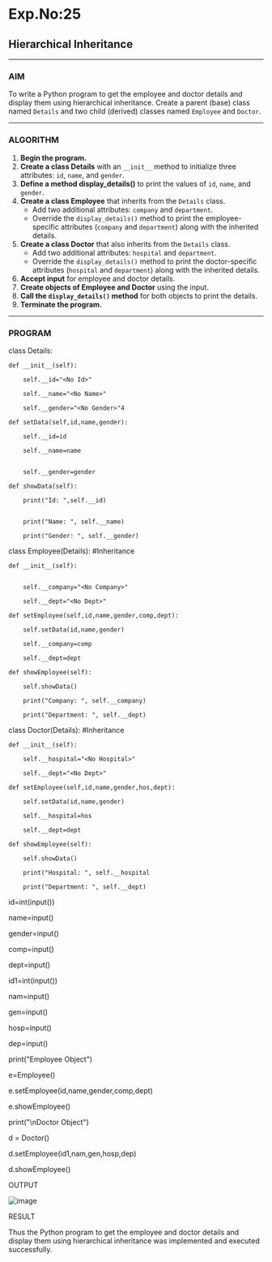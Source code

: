 # Exp.No:25  
## Hierarchical Inheritance

---

### AIM  
To write a Python program to get the employee and doctor details and display them using hierarchical inheritance. Create a parent (base) class named `Details` and two child (derived) classes named `Employee` and `Doctor`.

---

### ALGORITHM

1. **Begin the program.**
2. **Create a class Details** with an `__init__` method to initialize three attributes: `id`, `name`, and `gender`.
3. **Define a method display_details()** to print the values of `id`, `name`, and `gender`.
4. **Create a class Employee** that inherits from the `Details` class. 
   - Add two additional attributes: `company` and `department`.
   - Override the `display_details()` method to print the employee-specific attributes (`company` and `department`) along with the inherited details.
5. **Create a class Doctor** that also inherits from the `Details` class. 
   - Add two additional attributes: `hospital` and `department`.
   - Override the `display_details()` method to print the doctor-specific attributes (`hospital` and `department`) along with the inherited details.
6. **Accept input** for employee and doctor details.
7. **Create objects of Employee and Doctor** using the input.
8. **Call the `display_details()` method** for both objects to print the details.
9. **Terminate the program.**

---

### PROGRAM

class Details:

    def __init__(self):
    
        self.__id="<No Id>"
        
        self.__name="<No Name>"
        
        self.__gender="<No Gender>"4
        
    def setData(self,id,name,gender):
    
        self.__id=id
        
        self.__name=name

        
        self.__gender=gender
        
    def showData(self):
    
        print("Id: ",self.__id)

        
        print("Name: ", self.__name)
        
        print("Gender: ", self.__gender)

class Employee(Details): #Inheritance

    def __init__(self):


        self.__company="<No Company>"
        
        self.__dept="<No Dept>"

    def setEmployee(self,id,name,gender,comp,dept):
    
        self.setData(id,name,gender)
        
        self.__company=comp
        
        self.__dept=dept
        
    def showEmployee(self):
    
        self.showData()
        
        print("Company: ", self.__company)
        
        print("Department: ", self.__dept)

class Doctor(Details): #Inheritance

    def __init__(self):
    
        self.__hospital="<No Hospital>"
        
        self.__dept="<No Dept>"
        
    def setEmployee(self,id,name,gender,hos,dept):
    
        self.setData(id,name,gender)
        
        self.__hospital=hos
        
        self.__dept=dept
        
    def showEmployee(self):
    
        self.showData()
        
        print("Hospital: ", self.__hospital
        
        print("Department: ", self.__dept)

id=int(input())

name=input()

gender=input()

comp=input()

dept=input()

id1=int(input())

nam=input()

gen=input()

hosp=input()

dep=input()

print("Employee Object")

e=Employee()

e.setEmployee(id,name,gender,comp,dept)

e.showEmployee()

print("\nDoctor Object")

d = Doctor()

d.setEmployee(id1,nam,gen,hosp,dep)

d.showEmployee()


 OUTPUT  

![image](https://github.com/user-attachments/assets/6e5156af-b008-48be-b9f3-e3dae333288e)



 RESULT

  Thus the Python program to get the employee and doctor details and display them using hierarchical inheritance was implemented and executed successfully.
